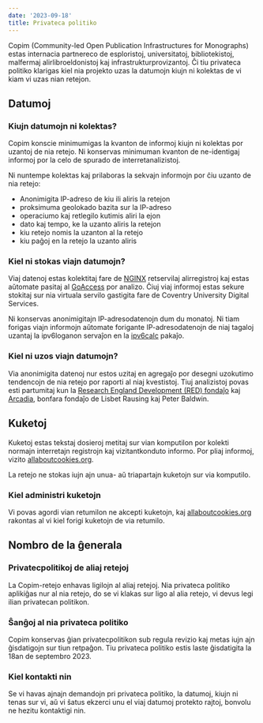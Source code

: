 ```yaml
---
date: '2023-09-18'
title: Privateca politiko
---
```


Copim (Community-led Open Publication Infrastructures for Monographs) estas internacia partnereco de esploristoj, universitatoj, bibliotekistoj, malfermaj alirlibroeldonistoj kaj infrastrukturprovizantoj. Ĉi tiu privateca politiko klarigas kiel nia projekto uzas la datumojn kiujn ni kolektas de vi kiam vi uzas nian retejon.

## Datumoj

### Kiujn datumojn ni kolektas?

Copim konscie minimumigas la kvanton de informoj kiujn ni kolektas por uzantoj de nia retejo. Ni konservas minimuman kvanton de ne-identigaj informoj por la celo de spurado de interretanalizistoj.

Ni nuntempe kolektas kaj prilaboras la sekvajn informojn por ĉiu uzanto de nia retejo:
 - Anonimigita IP-adreso de kiu ili aliris la retejon
 - proksimuma geolokado bazita sur la IP-adreso
 - operaciumo kaj retlegilo kutimis aliri la ejon
 - dato kaj tempo, ke la uzanto aliris la retejon
 - kiu retejo nomis la uzanton al la retejo
 - kiu paĝoj en la retejo la uzanto aliris

### Kiel ni stokas viajn datumojn?

Viaj datenoj estas kolektitaj fare de [NGINX](https://www.nginx.com/) retservilaj alirregistroj kaj estas aŭtomate pasitaj al [GoAccess](https://goaccess.io/) por analizo. Ĉiuj viaj informoj estas sekure stokitaj sur nia virtuala servilo gastigita fare de Coventry University Digital Services.

Ni konservas anonimigitajn IP-adresodatenojn dum du monatoj. Ni tiam forigas viajn informojn aŭtomate forigante IP-adresodatenojn de niaj tagaloj uzantaj la ipv6loganon servaĵon en la [ipv6calc](https://www.deepspace6.net/projects/ipv6calc.html) pakaĵo.

### Kiel ni uzos viajn datumojn?

Via anonimigita datenoj nur estos uzitaj en agregaĵo por desegni uzokutimo tendencojn de nia retejo por raporti al niaj kvestistoj. Tiuj analizistoj povas esti partumitaj kun la [Research England Development (RED) fondaĵo](https://re.ukri.org/funding/our-funds-overview/research-england-development-red-fund/) kaj [Arcadia](https://www.arcadiafund.org.uk/), bonfara fondaĵo de Lisbet Rausing kaj Peter Baldwin.

## Kuketoj

Kuketoj estas tekstaj dosieroj metitaj sur vian komputilon por kolekti normajn interretajn registrojn kaj vizitantkonduto informo. Por pliaj informoj, vizito [allaboutcookies.org](https://allaboutcookies.org).

La retejo ne stokas iujn ajn unua- aŭ triapartajn kuketojn sur via komputilo.

### Kiel administri kuketojn

Vi povas agordi vian retumilon ne akcepti kuketojn, kaj [allaboutcookies.org](https://allaboutcookies.org) rakontas al vi kiel forigi kuketojn de via retumilo.

## Nombro de la ĝenerala

### Privatecpolitikoj de aliaj retejoj

La Copim-retejo enhavas ligilojn al aliaj retejoj. Nia privateca politiko aplikiĝas nur al nia retejo, do se vi klakas sur ligo al alia retejo, vi devus legi ilian privatecan politikon.

### Ŝanĝoj al nia privateca politiko

Copim konservas ĝian privatecpolitikon sub regula revizio kaj metas iujn ajn ĝisdatigojn sur tiun retpaĝon. Tiu privateca politiko estis laste ĝisdatigita la 18an de septembro 2023.

### Kiel kontakti nin

Se vi havas ajnajn demandojn pri privateca politiko, la datumoj, kiujn ni tenas sur vi, aŭ vi ŝatus ekzerci unu el viaj datumoj protekto rajtoj, bonvolu ne hezitu kontaktigi nin.